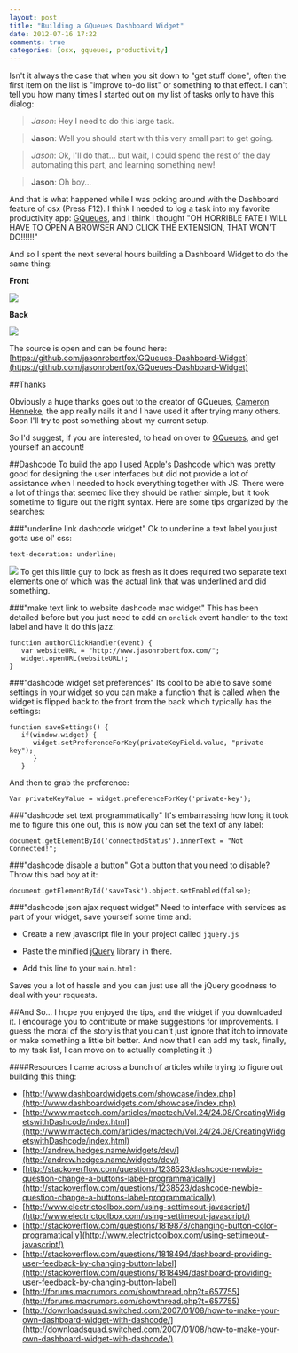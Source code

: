 ```yaml
---
layout: post
title: "Building a GQueues Dashboard Widget"
date: 2012-07-16 17:22
comments: true
categories: [osx, gqueues, productivity]
---
```


Isn't it always the case that when you sit down to "get stuff done", often the first item on the list is "improve to-do list" or something to that effect. I can't tell you how many times I started out on my list of tasks only to have this dialog:

> *Jason*: Hey I need to do this large task.

> **Jason**: Well you should start with this very small part to get going.

> *Jason*: Ok, I'll do that… but wait, I could spend the rest of the day automating this part, and learning something new!

> **Jason**: Oh boy…

And that is what happened while I was poking around with the Dashboard feature of osx (Press F12). I think I needed to log a task into my favorite productivity app: [GQueues](http://www.gqueues.com/), and I think I thought "OH HORRIBLE FATE I WILL HAVE TO OPEN A BROWSER AND CLICK THE EXTENSION, THAT WON'T DO!!!!!!"

And so I spent the next several hours building a Dashboard Widget to do the same thing:

**Front**

![](http://media.tumblr.com/tumblr_m78jecokWd1r1y0wi.png)

**Back**

![](http://media.tumblr.com/tumblr_m78jekA17w1r1y0wi.png)

The source is open and can be found here: [https://github.com/jasonrobertfox/GQueues-Dashboard-Widget](https://github.com/jasonrobertfox/GQueues-Dashboard-Widget)

##Thanks

Obviously a huge thanks goes out to the creator of GQueues, [Cameron Henneke](http://www.gqueues.com/about), the app really nails it and I have used it after trying many others. Soon I'll try to post something about my current setup.

So I'd suggest, if you are interested, to head on over to [GQueues](http://www.gqueues.com/), and get yourself an account!

##Dashcode
To build the app I used Apple's [Dashcode](https://developer.apple.com/downloads/index.action) which was pretty good for designing the user interfaces but did not provide a lot of assistance when I needed to hook everything together with JS. There were a lot of things that seemed like they should be rather simple, but it took sometime to figure out the right syntax. Here are some tips organized by the searches:

###"underline link dashcode widget"
Ok to underline a text label you just gotta use ol' css:

    text-decoration: underline;

![](http://media.tumblr.com/tumblr_m78jffTKl61r1y0wi.png)
To get this little guy to look as fresh as it does required two separate text elements one of which was the actual link that was underlined and did something.

###"make text link to website dashcode mac widget"
This has been detailed before but you just need to add an `onclick` event handler to the text label and have it do this jazz:

    function authorClickHandler(event) {
       var websiteURL = "http://www.jasonrobertfox.com/";
       widget.openURL(websiteURL);
    }

###"dashcode widget set preferences"
Its cool to be able to save some settings in your widget so you can make a function that is called when the widget is flipped back to the front from the back which typically has the settings:

    function saveSettings() {
       if(window.widget) {
          widget.setPreferenceForKey(privateKeyField.value, "private-key");
          }
       }

And then to grab the preference:

    Var privateKeyValue = widget.preferenceForKey('private-key');

###"dashcode set text programmatically"
It's embarrassing how long it took me to figure this one out, this is now you can set the text of any label:

    document.getElementById('connectedStatus').innerText = "Not Connected!";

###"dashcode disable a button"
Got a button that you need to disable? Throw this bad boy at it:

    document.getElementById('saveTask').object.setEnabled(false);

###"dashcode json ajax request widget"
Need to interface with services as part of your widget, save yourself some time and:

- Create a new javascript file in your project called `jquery.js`
- Paste the minified [jQuery](http://jquery.com/) library in there.
- Add this line to your `main.html`:

    <script type="text/javascript" src="jquery.js" charset="utf-8"></script>

Saves you a lot of hassle and you can just use all the jQuery goodness to deal with your requests.

##And So…
I hope you enjoyed the tips, and the widget if you downloaded it. I encourage you to contribute or make suggestions for improvements. I guess the moral of the story is that you can't just ignore that itch to innovate or make something a little bit better. And now that I can add my task, finally, to my task list, I can move on to actually completing it ;)


####Resources
I came across a bunch of articles while trying to figure out building this thing:

- [http://www.dashboardwidgets.com/showcase/index.php](http://www.dashboardwidgets.com/showcase/index.php)
- [http://www.mactech.com/articles/mactech/Vol.24/24.08/CreatingWidgetswithDashcode/index.html](http://www.mactech.com/articles/mactech/Vol.24/24.08/CreatingWidgetswithDashcode/index.html)
- [http://andrew.hedges.name/widgets/dev/](http://andrew.hedges.name/widgets/dev/)
- [http://stackoverflow.com/questions/1238523/dashcode-newbie-question-change-a-buttons-label-programmatically](http://stackoverflow.com/questions/1238523/dashcode-newbie-question-change-a-buttons-label-programmatically)
- [http://www.electrictoolbox.com/using-settimeout-javascript/](http://www.electrictoolbox.com/using-settimeout-javascript/)
- [http://stackoverflow.com/questions/1819878/changing-button-color-programatically](http://www.electrictoolbox.com/using-settimeout-javascript/)
- [http://stackoverflow.com/questions/1818494/dashboard-providing-user-feedback-by-changing-button-label](http://stackoverflow.com/questions/1818494/dashboard-providing-user-feedback-by-changing-button-label)
- [http://forums.macrumors.com/showthread.php?t=657755](http://forums.macrumors.com/showthread.php?t=657755)
- [http://downloadsquad.switched.com/2007/01/08/how-to-make-your-own-dashboard-widget-with-dashcode/](http://downloadsquad.switched.com/2007/01/08/how-to-make-your-own-dashboard-widget-with-dashcode/)
